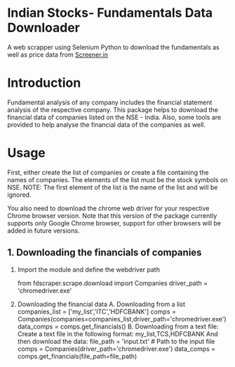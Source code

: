 # Indian Stocks- Fundamentals Data Downloader

A web scrapper using Selenium Python to download the fundamentals as well as price data from [Screener.in](https://www.screener.in)


# Introduction

Fundamental analysis of any company includes the financial statement analysis
of the respective company. This package helps to download the financial data 
of companies listed on the NSE - India. Also, some tools are provided to 
help analyse the financial data of the companies as well.
 
# Usage

First, either create the list of companies or create a file containing the
names of companies. The elements of the list must be the stock symbols on NSE.
NOTE: The first element of the list is the name of the list and will be ignored.

You also need to download the chrome web driver for your respective Chrome
browser version. Note that this version of the package currently supports only
Google Chrome browser, support for other browsers will be added in future versions. 

## 1. Downloading the financials of companies
    
1. Import the module and define the webdriver path

    from fdscraper.scrape.download import Companies
    driver_path = 'chromedriver.exe'
    
2. Downloading the financial data
    A. Downloading from a list
        companies_list = ['my_list','ITC','HDFCBANK']
        comps = Companies(companies=companies_list,driver_path='chromedriver.exe')
        data_comps = comps.get_financials()
    B. Downloading from a text file:
    Create a text file in the following format:
        my_list,TCS,HDFCBANK
    And then download the data:
        file_path = 'input.txt' # Path to the input file
        comps = Companies(driver_path='chromedriver.exe')
        data_comps = comps.get_financials(file_path=file_path)